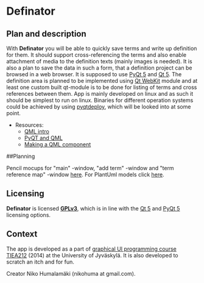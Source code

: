 
# Definator

## Plan and description

With **Definator** you will be able to quickly save terms and write up
definition for them. It should support cross-referencing the terms and also
enable attachment of media to the definition texts (mainly images is needed). It
is also a plan to save the data in such a form, that a definition project can be
browsed in a web browser. It is supposed to use
[PyQt 5](http://www.riverbankcomputing.co.uk/software/pyqt/intro)
and
[Qt 5](http://qt-project.org/qt5).
The definition area is planned to be implemented using
[Qt WebKit](http://qt-project.org/doc/qt-5/qtwebkit-index.html)
module and at least one custom built qt-module is to be done for listing of
terms and cross references between them.  App is mainly developed on linux and
as such it should be simplest to run on linux. Binaries for different operation
systems could be achieved by using
[pyqtdeploy](http://www.riverbankcomputing.com/software/pyqtdeploy/),
which will be looked into at some point.

* Resources:
    * [QML intro](http://qt-project.org/doc/qt-5/qmlapplications.html)
    * [PyQT and QML](http://pyqt.sourceforge.net/Docs/PyQt5/qml.html)
    * [Making a QML component](http://doc-snapshot.qt-project.org/qtcreator-2.8/quick-components.html)

##Planning

Pencil mocups for "main" -window, "add term" -window and "term reference map" -window [here](https://github.com/aparaatti/definator/tree/master/mockups). For PlantUml models click [here](https://github.com/aparaatti/definator/tree/master/models).

## Licensing

**Definator** is licensed **[GPLv3](http://www.gnu.org/licenses/gpl-3.0.txt)**, which
is in line with the [Qt 5](http://qt-project.org/doc/qt-5/licensing.html) and [PyQt 5](http://www.riverbankcomputing.co.uk/software/pyqt/license) licensing options.

## Context

The app is developed as a part of
[graphical UI programming course TIEA212](http://appro.mit.jyu.fi/gko/) (2014)
at the University of Jyväskylä. It is also developed to scratch an itch and for
fun.

Creator Niko Humalamäki (nikohuma at gmail.com).
